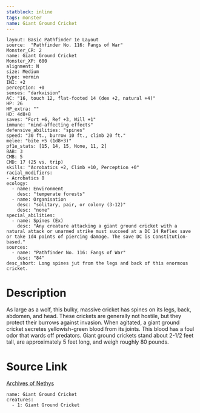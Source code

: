 ```yaml
---
statblock: inline
tags: monster
name: Giant Ground Cricket
---
```

```statblock
layout: Basic Pathfinder 1e Layout
source:  "Pathfinder No. 116: Fangs of War"
Monster_CR: 2
name: Giant Ground Cricket
Monster_XP: 600
alignment: N
size: Medium
type: vermin
INI: +2
perception: +0
senses: "darkvision"
AC: "16, touch 12, flat-footed 14 (dex +2, natural +4)"
HP: 26
HP_extra: ""
HD: 4d8+8
saves: "Fort +6, Ref +3, Will +1"
immune: "mind-affecting effects"
defensive_abilities: "spines"
speed: "30 ft., burrow 10 ft., climb 20 ft."
melee: "bite +5 (1d8+3)"
pf1e_stats: [15, 14, 15, None, 11, 2]
BAB: 3
CMB: 5
CMD: 17 (25 vs. trip)
skills: "Acrobatics +2, Climb +10, Perception +0"
racial_modifiers:
- Acrobatics 8
ecology:
  - name: Environment
    desc: "temperate forests"
  - name: Organisation
    desc: "solitary, pair, or colony (3-12)"
    desc: "none"
special_abilities:
  - name: Spines (Ex)
    desc: "Any creature attacking a giant ground cricket with a natural attack or unarmed strike must succeed at a DC 14 Reflex save or take 1d4 points of piercing damage. The save DC is Constitution-based."
sources:
  - name: "Pathfinder No. 116: Fangs of War"
    desc: "84"
desc_short: Long spines jut from the legs and back of this enormous cricket.
```
# Description
As large as a wolf, this bulky, massive cricket has spines on its legs, back, abdomen, and head. These crickets are generally not hostile, but they protect their burrows against invasion. When agitated, a giant ground cricket secretes yellowish-green blood from its joints. This blood has a foul odor that wards off predators. Giant ground crickets stand about 2-1/2 feet tall, are approximately 5 feet long, and weigh roughly 80 pounds.
# Source Link
[Archives of Nethys](https://aonprd.com/MonsterDisplay.aspx?ItemName=Giant%20Ground%20Cricket)
```encounter-table
name: Giant Ground Cricket
creatures:
  - 1: Giant Ground Cricket
```
